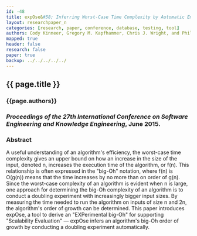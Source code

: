 ```yaml
---
id: -48
title: expOse&#58; Inferring Worst-Case Time Complexity by Automatic Empirical Study
layout: researchpaper_n
categories: [research, paper, conference, database, testing, tool]
authors: Cody Kinneer, Gregory M. Kapfhammer, Chris J. Wright, and Phil McMinn
mapped: true
header: false
research: false
paper: true
backup: ../../../../../
---
```


## {{ page.title }} [<i class="fa fa-download"></i>]({{site.baseurl}}download/research/papers/seke2015a-kinneer-kapfhammer-wright-mcminn.pdf "Download this Paper!")

### {{page.authors}}

### <i>Proceedings of the 27th International Conference on Software Engineering and Knowledge Engineering</i>, June 2015.

### Abstract

A useful understanding of an algorithm's efficiency, the worst-case time complexity gives an upper bound on how an
increase in the size of the input, denoted n, increases the execution time of the algorithm, or f(n).  This relationship
is often expressed in the "big-Oh" notation, where f(n) is O(g(n)) means that the time increases by no more than on
order of g(n). Since the worst-case complexity of an algorithm is evident when n is large, one approach for determining
the big-Oh complexity of an algorithm is to conduct a doubling experiment with increasingly bigger input sizes. By
measuring the time needed to run the algorithm on inputs of size n and 2n, the algorithm's order of growth can be
determined.  This paper introduces expOse, a tool to derive an "EXPerimental big-Oh" for supporting "Scalability
Evaluation" &mdash; expOse infers an algorithm's big-Oh order of growth by conducting a doubling experiment automatically.





